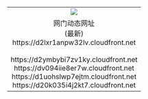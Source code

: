 ﻿<table>
  <tr></tr>
  <tr><td colspan=2 align=center><img src="https://d2lxr1anpw32lv.cloudfront.net/Up/oGate.jpg" /></td></tr>
  <tr><td colspan=2 align=center>网门动态网址<br/>(最新)
<br>https://d2lxr1anpw32lv.cloudfront.net
<br/>
<br>https://d2ymbybi7zv1ky.cloudfront.net
<br>https://dv094iie8er7w.cloudfront.net
<br>https://d1uohslwp7ejtm.cloudfront.net
<br>https://d20k035i4j2kt7.cloudfront.net
    </td>
  </tr>
</table>
